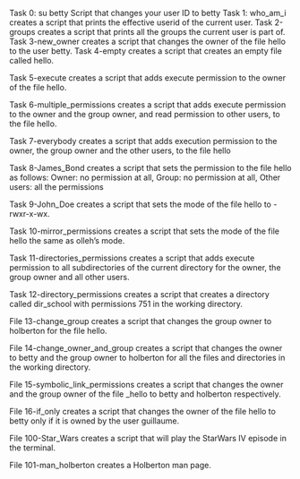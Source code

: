 Task 0: su betty Script that changes your user ID to betty
Task 1: who_am_i creates a script that prints the effective userid of the current user.
Task 2-groups creates a script that prints all the groups the current user is part of.
Task 3-new_owner creates a script that changes the owner of the file hello to the user betty.
Task 4-empty creates a script that creates an empty file called hello.

Task 5-execute creates a script that adds execute permission to the owner of the file hello.

Task 6-multiple_permissions creates a script that adds execute permission to the owner and the group owner, and read permission to other users, to the file hello.

Task 7-everybody creates a script that adds execution permission to the owner, the group owner and the other users, to the file hello

Task 8-James_Bond creates a script that sets the permission to the file hello as follows: Owner: no permission at all, Group: no permission at all, Other users: all the permissions

Task 9-John_Doe creates a script that sets the mode of the file hello to -rwxr-x-wx.

Task 10-mirror_permissions creates a script that sets the mode of the file hello the same as olleh’s mode.

Task 11-directories_permissions creates a script that adds execute permission to all subdirectories of the current directory for the owner, the group owner and all other users.

Task 12-directory_permissions creates a script that creates a directory called dir_school with permissions 751 in the working directory.

File 13-change_group creates a script that changes the group owner to holberton for the file hello.

File 14-change_owner_and_group creates a script that changes the owner to betty and the group owner to holberton for all the files and directories in the working directory.

File 15-symbolic_link_permissions creates a script that changes the owner and the group owner of the file _hello to betty and holberton respectively.

File 16-if_only creates a script that changes the owner of the file hello to betty only if it is owned by the user guillaume.

File 100-Star_Wars creates a script that will play the StarWars IV episode in the terminal.

File 101-man_holberton creates a Holberton man page.
